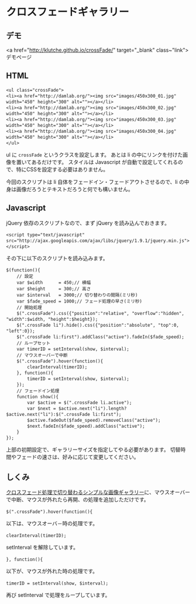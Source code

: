 # クロスフェードギャラリー

## デモ

<a href="http://klutche.github.io/crossFade/" target="_blank" class~"link">デモページ</a>

## HTML

	<ul class="crossFade">
	<li><a href="http://damlab.org/"><img src="images/450x300_01.jpg" width="450" height="300" alt=""></a></li>
	<li><a href="http://damlab.org/"><img src="images/450x300_02.jpg" width="450" height="300" alt=""></a></li>
	<li><a href="http://damlab.org/"><img src="images/450x300_03.jpg" width="450" height="300" alt=""></a></li>
	<li><a href="http://damlab.org/"><img src="images/450x300_04.jpg" width="450" height="300" alt=""></a></li>
	</ul>

ul に `crossFade` というクラスを設定します。
あとは li の中にリンクを付けた画像を置いてあるだけです。
スタイルは Javascript が自動で設定してくれるので、特にCSSを設定する必要はありません。

今回のスクリプトは li 自体をフェードイン・フェードアウトさせるので、li の中身は画像だろうとテキストだろうと何でも構いません。

## Javascript

jQuery 依存のスクリプトなので、まず jQuery を読み込んでおきます。

	<script type="text/javascript" src="http://ajax.googleapis.com/ajax/libs/jquery/1.9.1/jquery.min.js"></script>

その下に以下のスクリプトを読み込みます。

	$(function(){
		// 設定
		var $width      = 450;// 横幅
		var $height     = 300;// 高さ
		var $interval   = 3000;// 切り替わりの間隔(ミリ秒)
		var $fade_speed = 1000;// フェード処理の早さ(ミリ秒)
		// 開始処理
		$(".crossFade").css({"position":"relative", "overflow":"hidden", "width":$width, "height":$height});
		$(".crossFade li").hide().css({"position":"absolute", "top":0, "left":0});
		$(".crossFade li:first").addClass("active").fadeIn($fade_speed);
		// ループセット
		var timerID = setInterval(show, $interval);
		// マウスオーバーで中断
		$(".crossFade").hover(function(){
			clearInterval(timerID);
		}, function(){
			timerID = setInterval(show, $interval);
		});
		// フェードイン処理
		function show(){
			var $active = $(".crossFade li.active");
			var $next = $active.next("li").length?$active.next("li"):$(".crossFade li:first");
			$active.fadeOut($fade_speed).removeClass("active");
			$next.fadeIn($fade_speed).addClass("active");
		}
	});

上部の初期設定で、ギャラリーサイズを指定してやる必要があります。
切替時間やフェードの速さは、好みに応じて変更してください。

## しくみ

<a href="http://klutche.org/archives/713/" target="_blank">クロスフェード処理で切り替わるシンプルな画像ギャラリー</a>に、マウスオーバーで中断、マウスが外れたら再開、の処理を追加しただけです。

`$(".crossFade").hover(function(){`

以下は、マウスオーバ－時の処理です。

`clearInterval(timerID);`

setInterval を解除しています。

`}, function(){`

以下が、マウスが外れた時の処理です。

`timerID = setInterval(show, $interval);`

再び setInterval で処理をループしています。

